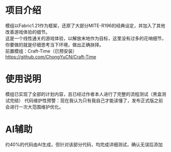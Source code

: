 # 项目介绍
  模组以Fabric1.21作为框架，还原了大部分MITE-R196的经典设定，并加入了其他改善游戏体验的细节。  
  这是一个线性通关的游戏体验，以解放末地作为目标，这里没有过多的花哨细节，你要做的就是仔细思考当下环境，做出正确抉择。  
  前置模组：Craft-Time（已预安装）  
  https://github.com/ChongYuCN/Craft-Time
 
# 使用说明
  模组已实现了全部的计划内容，且已经过作者本人进行了完整的流程测试（黑盒测试完结）
  代码维护性预警：现在我认为只有我自己才能读懂了，发布正式版之前会进行一次大范围维护优化。
 
# AI辅助
  约40%的代码由AI生成，但针对该部分代码，均完成详细测试，确认无误后添加
 

 
